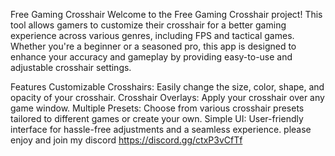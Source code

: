 Free Gaming Crosshair
Welcome to the Free Gaming Crosshair project! This tool allows gamers to customize their crosshair for a better gaming experience across various genres, including FPS and tactical games. Whether you're a beginner or a seasoned pro, this app is designed to enhance your accuracy and gameplay by providing easy-to-use and adjustable crosshair settings.

Features
Customizable Crosshairs: Easily change the size, color, shape, and opacity of your crosshair.
Crosshair Overlays: Apply your crosshair over any game window.
Multiple Presets: Choose from various crosshair presets tailored to different games or create your own.
Simple UI: User-friendly interface for hassle-free adjustments and a seamless experience.
please enjoy and join my discord
https://discord.gg/ctxP3vCfTf
